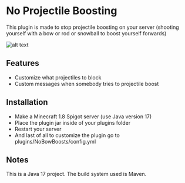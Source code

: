 # No Projectile Boosting
This plugin is made to stop projectile boosting on your server (shooting yourself with a bow or rod or snowball to boost yourself forwards)

![alt text](https://drive.google.com/uc?id=1tHvfENAxi_d6YWyDsEQBE73vZZl7mv8b)

## Features
* Customize what projectiles to block
* Custom messages when somebody tries to projectile boost

## Installation
* Make a Minecraft 1.8 Spigot server (use Java version 17)
* Place the plugin jar inside of your plugins folder
* Restart your server
* And last of all to customize the plugin go to plugins/NoBowBoosts/config.yml

## Notes
This is a Java 17 project. The build system used is Maven.

